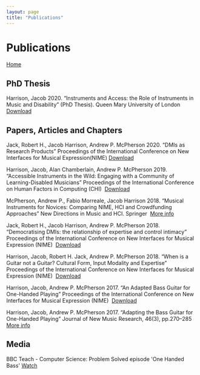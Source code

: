 ```yaml
---
layout: page
title: "Publications"
---
```

# Publications

[Home](index.md)

## PhD Thesis

Harrison, Jacob 2020. “Instruments and Access: the Role of Instruments in Music and Disability” (PhD Thesis). Queen Mary University of London [Download](http://instrumentslab.org/data/jacob/jtfh-thesis.pdf)

## Papers, Articles and Chapters

Jack, Robert H., Jacob Harrison, Andrew P. McPherson 2020. “DMIs as Research Products” Proceedings of the International Conference on New Interfaces for Musical Expression(NIME) [Download](http://instrumentslab.org/data/jacob/DMIs_Research_Products.pdf) 

Harrison, Jacob, Alan Chamberlain, Andrew P. McPherson 2019. “Accessible Instruments in the Wild: Engaging with a Community of Learning-Disabled Musicians” Proceedings of the International Conference on Human Factors in Computing (CHI)  [Download](https://dl.acm.org/citation.cfm?id=3313037)

McPherson, Andrew P., Fabio Morreale, Jacob Harrison 2018. “Musical Instruments for Novices: Comparing NIME, HCI and Crowdfunding Approaches” New Directions in Music and HCI. Springer  [More info](https://link.springer.com/chapter/10.1007/978-3-319-92069-6_12)

Jack, Robert H., Jacob Harrison, Andrew P. McPherson 2018. “Democratising DMIs: the relationship of expertise and control intimacy” Proceedings of the International Conference on New Interfaces for Musical Expression (NIME)  [Download](https://www.researchgate.net/profile/Robert_Jack4/publication/324390561_Democratising_DMIs_the_relationship_of_expertise_and_control_intimacy/links/5acc92b4a6fdcc8bfc87e9cc/Democratising-DMIs-the-relationship-of-expertise-and-control-intimacy.pdf)

Harrison, Jacob, Robert H. Jack, Andrew P. McPherson 2018. “When is a Guitar not a Guitar? Cultural Form, Input Modality and Expertise” Proceedings of the International Conference on New Interfaces for Musical Expression (NIME)  [Download](http://www.eecs.qmul.ac.uk/~andrewm/jharrison_nime2018.pdf)

Harrison, Jacob, Andrew P. McPherson 2017. “An Adapted Bass Guitar for One-Handed Playing” Proceedings of the International Conference on New Interfaces for Musical Expression (NIME)  [Download](http://homes.create.aau.dk/dano/nime17/papers/0102/paper0102.pdf)

Harrison, Jacob, Andrew P. McPherson 2017. “Adapting the Bass Guitar for One-Handed Playing” Journal of New Music Research, 46(3), pp.270–285  [More info](http://www.tandfonline.com/doi/abs/10.1080/09298215.2017.1340485)

## Media

BBC Teach - Computer Science: Problem Solved episode 'One Handed Bass' [Watch](https://www.youtube.com/watch?v=0lA4Oppg4UM)
